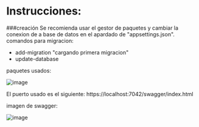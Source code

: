 # Instrucciones: 
###creación
Se recomienda usar el gestor de paquetes y cambiar la conexion de a base de datos en el apardado de "appsettings.json".
comandos para migracion:
- add-migration "cargando primera migracion"
- update-database

paquetes usados:

![image](https://github.com/user-attachments/assets/b1d055b4-e7bc-4208-a4e8-7c9e2f00d2b4)

El puerto usado es el siguiente: https://localhost:7042/swagger/index.html

imagen de swagger:

![image](https://github.com/user-attachments/assets/8d6acf23-2648-4c26-a765-4b5469765713)
